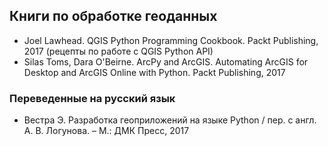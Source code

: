 ## Книги по обработке геоданных
- Joel Lawhead. QGIS Python Programming Cookbook. Packt Publishing, 2017 (рецепты по работе с QGIS Python API)
- Silas Toms, Dara O'Beirne. ArcPy and ArcGIS. Automating ArcGIS for Desktop and ArcGIS Online with Python. Packt Publishing, 2017

### Переведенные на русский язык
- Вестра Э. Разработка геоприложений на языке Python / пер. с англ. А. В. Логунова. – М.: ДМК Пресс, 2017